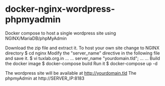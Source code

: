 # docker-nginx-wordpress-phpmyadmin
Docker compose to host a single wordpress site using NGINX/MariaDB/phpMyAdmin

Download the zip file and extract it. 
To host your own site change to NGINX directory
$ cd nginx
Modify the "server_name" directive in the following file and save it.
$ vi tuxlab.org.in
...
...
server_name "yourdomain.tld";
...
...
Build the docker image
$ docker-compose build
Run it
$ docker-compose up -d

The wordpress site will be available at http://yourdomain.tld
The phpmyAdmin at http://SERVER_IP:8183
